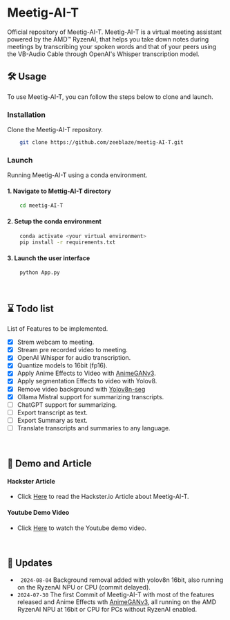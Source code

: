 # Meetig-AI-T
Official repository of Meetig-AI-T.
Meetig-AI-T is a virtual meeting assistant powered by the AMD™ RyzenAI, that helps you take down notes during meetings by transcribing your spoken words and that of your peers using the VB-Audio Cable through OpenAI's Whisper transcription model.

## 🛠 Usage
To use Meetig-AI-T, you can follow the steps below to clone and launch.

### Installation
Clone the Meetig-AI-T repository.

```bash
    git clone https://github.com/zeeblaze/meetig-AI-T.git
```

### Launch
Running Meetig-AI-T using a conda environment.

#### 1. Navigate to Mettig-AI-T directory
```bash
    cd meetig-AI-T
```

#### 2. Setup the conda environment
```bash
    conda activate <your virtual environment>
    pip install -r requirements.txt
```
#### 3. Launch the user interface
```bash
    python App.py
```
<br/>

## ⌛ Todo list
List of Features to be implemented.

- [x] Strem webcam to meeting.
- [x] Stream pre recorded video to meeting.
- [x] OpenAI Whisper for audio transcription.
- [x] Quantize models to 16bit (fp16).
- [x] Apply Anime Effects to Video with [AnimeGANv3](https://github.com/TachibanaYoshino/AnimeGANv3).
- [x] Apply segmentation Effects to video with Yolov8.
- [x] Remove video background with [Yolov8n-seg](https://github.com/ultralytics/ultralytics)
- [x] Ollama Mistral support for summarizing transcripts.
- [ ] ChatGPT support for summarizing.
- [ ] Export transcript as text.
- [ ] Export Summary as text.
- [ ] Translate transcripts and summaries to any language.

<br/>

## 🎊 Demo and Article

#### Hackster Article

* Click [Here](https://www.hackster.io/habib-elediko/introducing-meetig-ai-t-your-ai-powered-meeting-assistant-ff164) to read the Hackster.io Article about Meetig-AI-T.

#### Youtube Demo Video

* Click [Here](https://youtu.be/nbnuHkKKfvk?si=e98x5uLY2lgUjpTg) to watch the Youtube demo video.

<br/>

## 💬 Updates
* ` 2024-08-04` Background removal added with yolov8n 16bit, also running on the RyzenAI NPU or CPU (commit delayed).
* `2024-07-30` The first Commit of Meetig-AI-T with most of the features released and Anime Effects wth [AnimeGANv3](https://github.com/TachibanaYoshino/AnimeGANv3), all running on the AMD RyzenAI NPU at 16bit or CPU for PCs without RyzenAI enabled.

